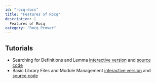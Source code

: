 ```yaml
---
id: "rocq-docs"
title: "Features of Rocq"
description: |
  Features of Rocq
category: "Rocq Prover"
---
```


## Tutorials

- Searching for Definitions and Lemma [interactive
  version](https://rocq-prover.org/platform-docs/features/tutorial_search_for_lemma.html) and
  [source code](https://rocq-prover.org/platform-docs/features/tutorial_search_for_lemma.v)
- Basic Library Files and Module Management [interactive
  version](https://rocq-prover.org/platform-docs/features/tutorial_requiere_import.html)
  and [source code](https://rocq-prover.org/platform-docs/features/tutorial_requiere_import.v)
